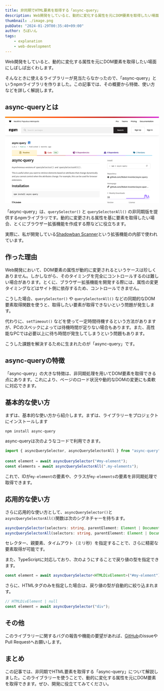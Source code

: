```yaml
---
title: 非同期でHTML要素を取得する「async-query」
description: Web開発をしていると、動的に変化する属性を元にDOM要素を取得したい場面にしばしば出くわします。そんなときに使えるライブラリーが見当たらなかったので、「async-query」というnpmライブラリを作りました。この記事では、その概要から特徴、使い方などを詳しく解説します。
thumbnail: ./image.png
pubDate: "2024-01-29T00:35:40+09:00"
author: ろぼいん
tags:
    - explanation
    - web-development
---
```


Web開発をしていると、動的に変化する属性を元にDOM要素を取得したい場面にしばしば出くわします。

そんなときに使えるライブラリーが見当たらなかったので、「async-query」というnpmライブラリを作りました。この記事では、その概要から特徴、使い方などを詳しく解説します。

## async-queryとは

![async-queryのnpmページ](./image.png)

「async-query」は、`querySelector()` と `querySelectorAll()` の非同期版を提供するnpmライブラリです。動的に変更される属性を基に要素を取得したい場合、とくにブラウザー拡張機能を作成する際などに役立ちます。

実際に、私が開発している[Shadowban Scanner](https://shadowban-scanner.roboin.io/)という拡張機能の内部で使われています。

## 作った理由

Web開発において、DOM要素の属性が動的に変更されるというケースは珍しくありません。しかしながら、そのタイミングを完全にコントロールするのは難しい場合があります。とくに、ブラウザー拡張機能を開発する際には、属性の変更タイミングなどはサイト側に依存するため、コントロールできません。

こうした場合、`querySelector()` や `querySelectorAll()` などの同期的なDOM要素取得関数を使うと、取得したい要素が取得できないという問題が発生します。

代わりに、`setTimeout()` などを使って一定時間待機するという方法がありますが、PCのスペックによっては待機時間が足りない場合もあります。また、高性能なPCでは必要以上に待ち時間が発生してしまうという問題もあります。

こうした課題を解決するために生まれたのが「async-query」です。

## async-queryの特徴

「async-query」の大きな特徴は、非同期処理を用いてDOM要素を取得できる点にあります。これにより、ページのロード状況や動的なDOMの変更にも柔軟に対応できます。

## 基本的な使い方

まずは、基本的な使い方から紹介します。まずは、ライブラリーをプロジェクトにインストールします

```sh
npm install async-query
```

async-queryは次のようなコードで利用できます。

```js
import { asyncQuerySelector, asyncQuerySelectorAll } from "async-query";

const element = await asyncQuerySelector("#my-element");
const elements = await asyncQuerySelectorAll(".my-elements");
```

これで、IDが`my-element`の要素や、クラスが`my-elements`の要素を非同期処理で取得できます。

## 応用的な使い方

さらに応用的な使い方として、`asyncQuerySelector()`と`asyncQuerySelectorAll()`関数は次のシグネチャーを持ちます。

```ts
asyncQuerySelector(selectors: string, parentElement: Element | Document, timeoutMs: number): Promise<Element | null>
asyncQuerySelectorAll(selectors: string, parentElement: Element | Document, timeoutMs: number): Promise<NodeListOf<Element>>
```

セレクター、親要素、タイムアウト（ミリ秒）を指定することで、さらに精密な要素取得が可能です。

また、TypeScriptに対応しており、次のようにすることで戻り値の型を指定できます。

```ts
const element = await asyncQuerySelector<HTMLDivElement>("#my-element");
```

さらに、HTMLタグのみを指定した場合は、戻り値の型が自動的に絞り込まれます。

```ts
// HTMLDivElement | null
const element = await asyncQuerySelector("div");
```

## その他

このライブラリーに関するバグの報告や機能の要望があれば、[GitHub](https://github.com/Robot-Inventor/async-query)のissueやPull Requestへお願いします。

## まとめ

この記事では、非同期でHTML要素を取得する「async-query」について解説しました。このライブラリーを使うことで、動的に変化する属性を元にDOM要素を取得できます。ぜひ、開発に役立ててみてください。
